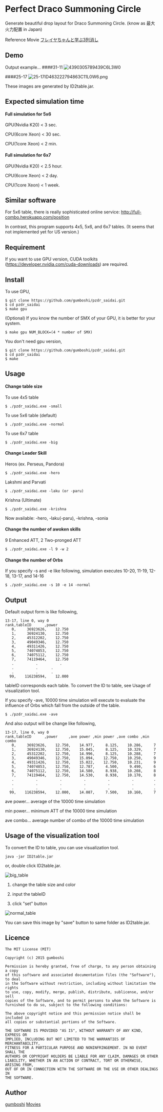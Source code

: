Perfect Draco Summoning Circle
====

Generate beautiful drop layout for Draco Summoning Circle. (know as 最大火力配置 in Japan)

Reference Movie [フレイヤちゃんと学ぶ3列消し](https://youtu.be/Sp9k5t3krqQ)

## Demo
Output example...
####31-11
![4390305789439C6L3W0](https://github.com/gumboshi/pzdr_saidai/blob/master/file/4390305789439C6L3W0.png)

####25-17
![25-17ID463222794863C11L0W6.png](https://github.com/gumboshi/pzdr_saidai/blob/master/file/25-17ID463222794863C11L0W6.png)

These images are generated by ID2table.jar.


## Expected simulation time 

#### Full simulation for 5x6 

GPU(Nvidia K20) < 3 sec.

CPU(6core Xeon) < 30 sec.

CPU(1core Xeon) < 2 min.

#### Full simulation for 6x7 

GPU(Nvidia K20) < 2.5 hour.

CPU(6core Xeon) < 2 day.

CPU(1core Xeon) < 1 week.


## Similar software
For 5x6 table, there is really sophisticated online service: http://full-combo.herokuapp.com/position

In contrast, this program supports 4x5, 5x6, and 6x7 tables. (It seems that not implemented yet for US version.)



## Requirement
If you want to use GPU version, CUDA toolkits (https://developer.nvidia.com/cuda-downloads) are required.


## Install

To use GPU, 
```shell
$ git clone https://github.com/gumboshi/pzdr_saidai.git
$ cd pzdr_saidai
$ make gpu
```
(Optional) If you know the number of SMX of your GPU, it is better for your system.
```shell
$ make gpu NUM_BLOCK=(4 * number of SMX)
```
You don't need gpu version,
```shell
$ git clone https://github.com/gumboshi/pzdr_saidai.git
$ cd pzdr_saidai
$ make
```

## Usage

#### Change table size
To use 4x5 table
```
$ ./pzdr_saidai.exe -small
```
To use 5x6 table (default)
```
$ ./pzdr_saidai.exe -normal
```
To use 6x7 table
```
$ ./pzdr_saidai.exe -big
```

#### Change Leader Skill
Heros (ex. Perseus, Pandora)
```
$ ./pzdr_saidai.exe -hero
```
Lakshmi and Parvati
```
$ ./pzdr_saidai.exe -laku (or -paru)
```
Krishna (Ultimate)
```
$ ./pzdr_saidai.exe -krishna
```
Now available: -hero, -laku(-paru), -krishna, -sonia 

#### Change the number of awoken skills
9 Enhanced ATT, 2 Two-pronged ATT
```
$ ./pzdr_saidai.exe -l 9 -w 2
```
#### Change the number of Orbs
If you specify -s and -e like following, simulation executes 10-20, 11-19, 12-18, 13-17, and 14-16
```
$ ./pzdr_saidai.exe -s 10 -e 14 -normal
```


## Output 

Default output form is like following, 
```
13-17, line 0, way 0
rank,tableID      ,power
   0,     36923626,    12.750
   1,     36924130,    12.750
   2,     45312202,    12.750
   3,     49049346,    12.750
   4,     49311426,    12.750
   5,     74074853,    12.750
   6,     74075112,    12.750
   7,     74119464,    12.750
   .          .          .
   .	      .		 .
   .	      .		 .
  99,    116238594,    12.000
```
tableID corresponds each table. To convert the ID to table, see Usage of visualization tool.

If you specify -ave, 10000 time simulation will execute to evaluate the influence of Orbs which fall from the outside of the table.
```
$ ./pzdr_saidai.exe -ave
```
And also output will be change like following, 
```
13-17, line 0, way 0
rank,tableID      ,power     ,ave power ,min power ,ave combo ,min combo
   0,     36923626,    12.750,    14.977,     8.125,    10.286,     7
   1,     36924130,    12.750,    15.045,     8.125,    10.329,     7
   2,     45312202,    12.750,    14.996,     8.125,    10.288,     7
   3,     49049346,    12.750,    15.094,    12.750,    10.250,     9
   4,     49311426,    12.750,    15.022,    12.750,    10.231,     9
   5,     74074853,    12.750,    12.787,     4.500,     9.490,     6
   6,     74075112,    12.750,    14.580,     8.938,    10.208,     8
   7,     74119464,    12.750,    14.530,     8.938,    10.170,     8
   .          .          .          .          .          .         .
   .          .          .          .          .          .         .
   .          .          .          .          .          .         .
  99,    116238594,    12.000,    14.087,     7.500,    10.160,     7
```
ave power... average of the 10000 time simulation

min power... minimum ATT of the 10000 time simulation

ave combo... average number of combo of the 10000 time simulation

## Usage of the visualization tool
To convert the ID to table, you can use visualization tool.

```
java -jar ID2table.jar
```
or, double click ID2table.jar. 

![big_table](https://github.com/gumboshi/pzdr_saidai/blob/master/file/big_table.png)

1. change the table size and color

2. input the tableID

3. click "set" button 

![normal_table](https://github.com/gumboshi/pzdr_saidai/blob/master/file/normal_table.png)

You can save this image by "save" button to same folder as ID2table.jar.


## Licence

```
The MIT License (MIT)

Copyright (c) 2015 gumboshi

Permission is hereby granted, free of charge, to any person obtaining a copy
of this software and associated documentation files (the "Software"), to deal
in the Software without restriction, including without limitation the rights
to use, copy, modify, merge, publish, distribute, sublicense, and/or sell
copies of the Software, and to permit persons to whom the Software is
furnished to do so, subject to the following conditions:

The above copyright notice and this permission notice shall be included in
all copies or substantial portions of the Software.

THE SOFTWARE IS PROVIDED "AS IS", WITHOUT WARRANTY OF ANY KIND, EXPRESS OR
IMPLIED, INCLUDING BUT NOT LIMITED TO THE WARRANTIES OF MERCHANTABILITY,
FITNESS FOR A PARTICULAR PURPOSE AND NONINFRINGEMENT. IN NO EVENT SHALL THE
AUTHORS OR COPYRIGHT HOLDERS BE LIABLE FOR ANY CLAIM, DAMAGES OR OTHER
LIABILITY, WHETHER IN AN ACTION OF CONTRACT, TORT OR OTHERWISE, ARISING FROM,
OUT OF OR IN CONNECTION WITH THE SOFTWARE OR THE USE OR OTHER DEALINGS IN
THE SOFTWARE.
```

## Author

[gumboshi](https://github.com/gumboshi)  [Movies](https://www.youtube.com/channel/UCzN57XZ4pEYWtEtOvNt00Ng)